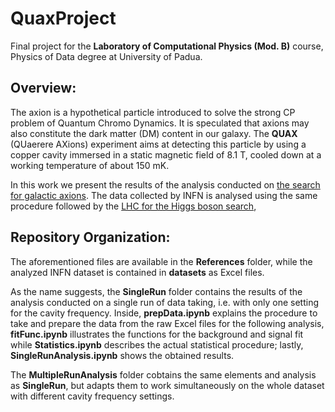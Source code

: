 # QuaxProject

Final project for the **Laboratory of Computational Physics (Mod. B)** course, Physics of Data degree at University of Padua.

## Overview:

The axion is a hypothetical particle introduced to solve the strong CP problem of Quantum Chromo Dynamics. It is speculated that axions may also constitute the dark matter (DM) content in our galaxy. The **QUAX** (QUaerere AXions) experiment aims at detecting this particle by using a copper cavity immersed in a static magnetic field of 8.1 T, cooled down at a working temperature of about 150 mK.

In this work we present the results of the analysis conducted on [the search for galactic axions](https://arxiv.org/abs/2304.07505). The data collected by INFN is analysed using the same procedure followed by the [LHC for the Higgs boson search](http://cds.cern.ch/record/1379837/?ln=it),

## Repository Organization:

The aforementioned files are available in the **References** folder, while the analyzed INFN dataset is contained in **datasets** as Excel files.

As the name suggests, the **SingleRun** folder contains the results of the analysis conducted on a single run of data taking, i.e. with only one setting for the cavity frequency. Inside, **prepData.ipynb** explains the procedure to take and prepare the data from the raw Excel files for the following analysis,  **fitFunc.ipynb** illustrates the functions for the background and signal fit while **Statistics.ipynb** describes the actual statistical procedure; lastly, **SingleRunAnalysis.ipynb** shows the obtained results.

The **MultipleRunAnalysis** folder cobtains the same elements and analysis as **SingleRun**, but adapts them to work simultaneously on the whole dataset with different cavity frequency settings.
